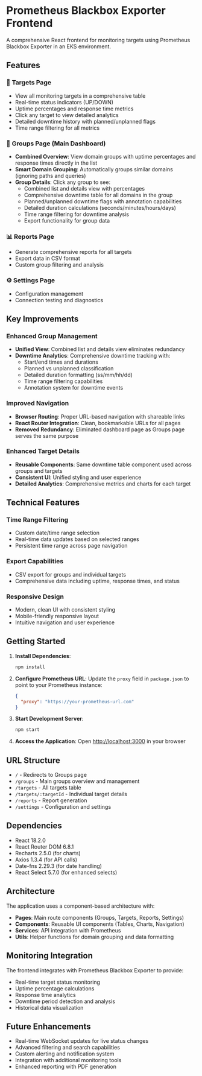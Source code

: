 # Prometheus Blackbox Exporter Frontend

A comprehensive React frontend for monitoring targets using Prometheus Blackbox Exporter in an EKS environment.

## Features

### 🎯 **Targets Page**
- View all monitoring targets in a comprehensive table
- Real-time status indicators (UP/DOWN)
- Uptime percentages and response time metrics
- Click any target to view detailed analytics
- Detailed downtime history with planned/unplanned flags
- Time range filtering for all metrics

### 📁 **Groups Page** (Main Dashboard)
- **Combined Overview**: View domain groups with uptime percentages and response times directly in the list
- **Smart Domain Grouping**: Automatically groups similar domains (ignoring paths and queries)
- **Group Details**: Click any group to see:
  - Combined list and details view with percentages
  - Comprehensive downtime table for all domains in the group
  - Planned/unplanned downtime flags with annotation capabilities
  - Detailed duration calculations (seconds/minutes/hours/days)
  - Time range filtering for downtime analysis
  - Export functionality for group data

### 📊 **Reports Page**
- Generate comprehensive reports for all targets
- Export data in CSV format
- Custom group filtering and analysis

### ⚙️ **Settings Page**
- Configuration management
- Connection testing and diagnostics

## Key Improvements

### Enhanced Group Management
- **Unified View**: Combined list and details view eliminates redundancy
- **Downtime Analytics**: Comprehensive downtime tracking with:
  - Start/end times and durations
  - Planned vs unplanned classification
  - Detailed duration formatting (ss/mm/hh/dd)
  - Time range filtering capabilities
  - Annotation system for downtime events

### Improved Navigation
- **Browser Routing**: Proper URL-based navigation with shareable links
- **React Router Integration**: Clean, bookmarkable URLs for all pages
- **Removed Redundancy**: Eliminated dashboard page as Groups page serves the same purpose

### Enhanced Target Details
- **Reusable Components**: Same downtime table component used across groups and targets
- **Consistent UI**: Unified styling and user experience
- **Detailed Analytics**: Comprehensive metrics and charts for each target

## Technical Features

### Time Range Filtering
- Custom date/time range selection
- Real-time data updates based on selected ranges
- Persistent time range across page navigation

### Export Capabilities
- CSV export for groups and individual targets
- Comprehensive data including uptime, response times, and status

### Responsive Design
- Modern, clean UI with consistent styling
- Mobile-friendly responsive layout
- Intuitive navigation and user experience

## Getting Started

1. **Install Dependencies**:
   ```bash
   npm install
   ```

2. **Configure Prometheus URL**:
   Update the `proxy` field in `package.json` to point to your Prometheus instance:
   ```json
   {
     "proxy": "https://your-prometheus-url.com"
   }
   ```

3. **Start Development Server**:
   ```bash
   npm start
   ```

4. **Access the Application**:
   Open [http://localhost:3000](http://localhost:3000) in your browser

## URL Structure

- `/` - Redirects to Groups page
- `/groups` - Main groups overview and management
- `/targets` - All targets table
- `/targets/:targetId` - Individual target details
- `/reports` - Report generation
- `/settings` - Configuration and settings

## Dependencies

- React 18.2.0
- React Router DOM 6.8.1
- Recharts 2.5.0 (for charts)
- Axios 1.3.4 (for API calls)
- Date-fns 2.29.3 (for date handling)
- React Select 5.7.0 (for enhanced selects)

## Architecture

The application uses a component-based architecture with:
- **Pages**: Main route components (Groups, Targets, Reports, Settings)
- **Components**: Reusable UI components (Tables, Charts, Navigation)
- **Services**: API integration with Prometheus
- **Utils**: Helper functions for domain grouping and data formatting

## Monitoring Integration

The frontend integrates with Prometheus Blackbox Exporter to provide:
- Real-time target status monitoring
- Uptime percentage calculations
- Response time analytics
- Downtime period detection and analysis
- Historical data visualization

## Future Enhancements

- Real-time WebSocket updates for live status changes
- Advanced filtering and search capabilities
- Custom alerting and notification system
- Integration with additional monitoring tools
- Enhanced reporting with PDF generation